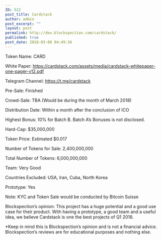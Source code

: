 ```yaml
---
ID: 522
post_title: Cardstack
author: admin
post_excerpt: ""
layout: post
permalink: http://dev.blockspection.com/cardstack/
published: true
post_date: 2018-03-08 04:49:36
---
```

Token Name: CARD

White Paper: <a href="https://cardstack.com/assets/media/cardstack-whitepaper-one-pager-v12.pdf">https://cardstack.com/assets/media/cardstack-whitepaper-one-pager-v12.pdf</a>

Telegram Channel: <a href="https://t.me/cardstack">https://t.me/cardstack</a>

Pre-Sale: Finished

Crowd-Sale: TBA (Would be during the month of March 2018)

Distribution Date: Within a month after the conclusion of ICO

Highest Bonus: 10% for Batch B. Batch A’s Bonuses is not disclosed.

Hard-Cap: $35,000,000

Token Price: Estimated $0.017

Number of Tokens for Sale: 2,400,000,000

Total Number of Tokens: 6,000,000,000

Team: Very Good

Countries Excluded: USA, Iran, Cuba, North Korea

Prototype: Yes

Note: KYC and Token Sale would be conducted by Bitcoin Suisse

Blockspection’s opinion: This project has a huge potential and a good use case for their product. With having a prototype, a good team and a useful idea, we believe Cardstack is one the best projects of Q1 2018.

*Keep in mind this is Blockspection’s opinion and is not a financial advice. Blockspection’s reviews are for educational purposes and nothing else.

&nbsp;